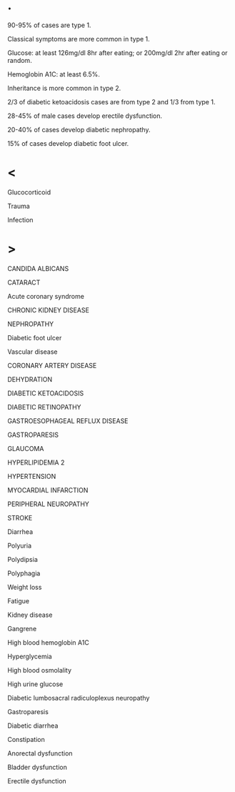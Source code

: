 # .

90-95% of cases are type 1.

Classical symptoms are more common in type 1.

Glucose: at least 126mg/dl 8hr after eating; or 200mg/dl 2hr after eating or random.

Hemoglobin A1C: at least 6.5%.

Inheritance is more common in type 2.

2/3 of diabetic ketoacidosis cases are from type 2 and 1/3 from type 1.

28-45% of male cases develop erectile dysfunction.


20-40% of cases develop diabetic nephropathy.

15% of cases develop diabetic foot ulcer.

# <

Glucocorticoid

Trauma

Infection

# >

CANDIDA ALBICANS

CATARACT

Acute coronary syndrome

CHRONIC KIDNEY DISEASE

NEPHROPATHY

Diabetic foot ulcer

Vascular disease

CORONARY ARTERY DISEASE

DEHYDRATION

DIABETIC KETOACIDOSIS

DIABETIC RETINOPATHY

GASTROESOPHAGEAL REFLUX DISEASE

GASTROPARESIS

GLAUCOMA

HYPERLIPIDEMIA 2

HYPERTENSION

MYOCARDIAL INFARCTION

PERIPHERAL NEUROPATHY

STROKE

Diarrhea

Polyuria

Polydipsia

Polyphagia

Weight loss

Fatigue

Kidney disease

Gangrene

High blood hemoglobin A1C

Hyperglycemia

High blood osmolality

High urine glucose

Diabetic lumbosacral radiculoplexus neuropathy

Gastroparesis

Diabetic diarrhea

Constipation

Anorectal dysfunction

Bladder dysfunction

Erectile dysfunction
